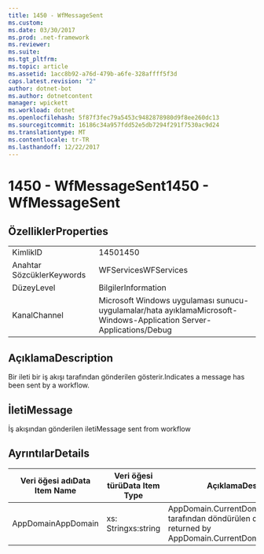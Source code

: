 ```yaml
---
title: 1450 - WfMessageSent
ms.custom: 
ms.date: 03/30/2017
ms.prod: .net-framework
ms.reviewer: 
ms.suite: 
ms.tgt_pltfrm: 
ms.topic: article
ms.assetid: 1acc8b92-a76d-479b-a6fe-328affff5f3d
caps.latest.revision: "2"
author: dotnet-bot
ms.author: dotnetcontent
manager: wpickett
ms.workload: dotnet
ms.openlocfilehash: 5f87f3fec79a5453c9482878980d9f8ee260dc13
ms.sourcegitcommit: 16186c34a957fdd52e5db7294f291f7530ac9d24
ms.translationtype: MT
ms.contentlocale: tr-TR
ms.lasthandoff: 12/22/2017
---
```

# <a name="1450---wfmessagesent"></a><span data-ttu-id="dc389-102">1450 - WfMessageSent</span><span class="sxs-lookup"><span data-stu-id="dc389-102">1450 - WfMessageSent</span></span>
## <a name="properties"></a><span data-ttu-id="dc389-103">Özellikler</span><span class="sxs-lookup"><span data-stu-id="dc389-103">Properties</span></span>  
  
|||  
|-|-|  
|<span data-ttu-id="dc389-104">Kimlik</span><span class="sxs-lookup"><span data-stu-id="dc389-104">ID</span></span>|<span data-ttu-id="dc389-105">1450</span><span class="sxs-lookup"><span data-stu-id="dc389-105">1450</span></span>|  
|<span data-ttu-id="dc389-106">Anahtar Sözcükler</span><span class="sxs-lookup"><span data-stu-id="dc389-106">Keywords</span></span>|<span data-ttu-id="dc389-107">WFServices</span><span class="sxs-lookup"><span data-stu-id="dc389-107">WFServices</span></span>|  
|<span data-ttu-id="dc389-108">Düzey</span><span class="sxs-lookup"><span data-stu-id="dc389-108">Level</span></span>|<span data-ttu-id="dc389-109">Bilgiler</span><span class="sxs-lookup"><span data-stu-id="dc389-109">Information</span></span>|  
|<span data-ttu-id="dc389-110">Kanal</span><span class="sxs-lookup"><span data-stu-id="dc389-110">Channel</span></span>|<span data-ttu-id="dc389-111">Microsoft Windows uygulaması sunucu-uygulamalar/hata ayıklama</span><span class="sxs-lookup"><span data-stu-id="dc389-111">Microsoft-Windows-Application Server-Applications/Debug</span></span>|  
  
## <a name="description"></a><span data-ttu-id="dc389-112">Açıklama</span><span class="sxs-lookup"><span data-stu-id="dc389-112">Description</span></span>  
 <span data-ttu-id="dc389-113">Bir ileti bir iş akışı tarafından gönderilen gösterir.</span><span class="sxs-lookup"><span data-stu-id="dc389-113">Indicates a message has been sent by a workflow.</span></span>  
  
## <a name="message"></a><span data-ttu-id="dc389-114">İleti</span><span class="sxs-lookup"><span data-stu-id="dc389-114">Message</span></span>  
 <span data-ttu-id="dc389-115">İş akışından gönderilen ileti</span><span class="sxs-lookup"><span data-stu-id="dc389-115">Message sent from workflow</span></span>  
  
## <a name="details"></a><span data-ttu-id="dc389-116">Ayrıntılar</span><span class="sxs-lookup"><span data-stu-id="dc389-116">Details</span></span>  
  
|<span data-ttu-id="dc389-117">Veri öğesi adı</span><span class="sxs-lookup"><span data-stu-id="dc389-117">Data Item Name</span></span>|<span data-ttu-id="dc389-118">Veri öğesi türü</span><span class="sxs-lookup"><span data-stu-id="dc389-118">Data Item Type</span></span>|<span data-ttu-id="dc389-119">Açıklama</span><span class="sxs-lookup"><span data-stu-id="dc389-119">Description</span></span>|  
|--------------------|--------------------|-----------------|  
|<span data-ttu-id="dc389-120">AppDomain</span><span class="sxs-lookup"><span data-stu-id="dc389-120">AppDomain</span></span>|<span data-ttu-id="dc389-121">xs: String</span><span class="sxs-lookup"><span data-stu-id="dc389-121">xs:string</span></span>|<span data-ttu-id="dc389-122">AppDomain.CurrentDomain.FriendlyName tarafından döndürülen dize.</span><span class="sxs-lookup"><span data-stu-id="dc389-122">The string returned by AppDomain.CurrentDomain.FriendlyName.</span></span>|
